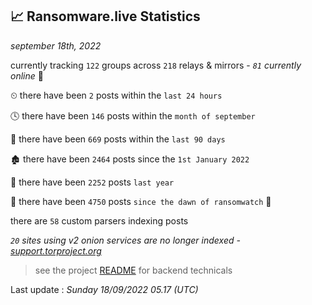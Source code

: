 
## 📈 Ransomware.live Statistics
_september 18th, 2022_

currently tracking `122` groups across `218` relays & mirrors - _`81` currently online_ 📡

⏲ there have been `2` posts within the `last 24 hours`

🕓 there have been `146` posts within the `month of september`

📅 there have been `669` posts within the `last 90 days`

🏚 there have been `2464` posts since the `1st January 2022`

🚀 there have been `2252` posts `last year`

🦕 there have been `4750` posts `since the dawn of ransomwatch` 🐣

there are `58` custom parsers indexing posts

_`20` sites using v2 onion services are no longer indexed - [support.torproject.org](https://support.torproject.org/onionservices/v2-deprecation/)_

> see the project [README](https://github.com/jmousqueton/ransomwatch#readme) for backend technicals



Last update : _Sunday 18/09/2022 05.17 (UTC)_

